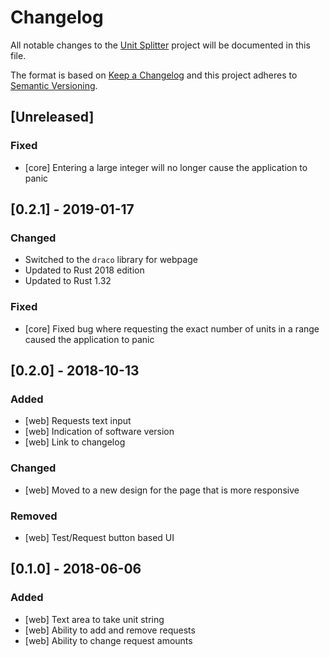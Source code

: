 # Changelog

All notable changes to the [Unit Splitter][unit-splitter] project will be documented in this file.

The format is based on [Keep a Changelog](https://keepachangelog.com/en/1.0.0/)
and this project adheres to [Semantic Versioning](https://semver.org/spec/v2.0.0.html).

[unit-splitter]: https://utils.geemili.xyz/unit-splitter

## [Unreleased]
### Fixed
- [core] Entering a large integer will no longer cause the application to panic

## [0.2.1] - 2019-01-17
### Changed
- Switched to the `draco` library for webpage
- Updated to Rust 2018 edition
- Updated to Rust 1.32

### Fixed
- [core] Fixed bug where requesting the exact number of units in a range caused
  the application to panic

## [0.2.0] - 2018-10-13
### Added
- [web] Requests text input
- [web] Indication of software version
- [web] Link to changelog

### Changed
- [web] Moved to a new design for the page that is more responsive

### Removed
- [web] Test/Request button based UI

## [0.1.0] - 2018-06-06
### Added
- [web] Text area to take unit string
- [web] Ability to add and remove requests
- [web] Ability to change request amounts

